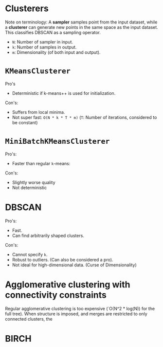# Clusterers

Note on terminology: A __sampler__ samples point from the input dataset, while a __clusterer__ can generate new points in the same space as the input dataset.
This classifies DBSCAN as a sampling operator.

* `N`: Number of sampler in input.
* `k`: Number of samples in output.
* `m`: Dimensionality (of both input and output).

# `KMeansClusterer`

Pro's

* Deterministic if k-means++ is used for initialization.

Con's:

* Suffers from local minima.
* Not super fast: `O(N * k * T * m)` (`T`: Number of iterations, considered to be constant)

# `MiniBatchKMeansClusterer`

Pro's:

* Faster than regular `k`-means: 

Con's:

* Slightly worse quality
* Not deterministic

# DBSCAN

Pro's:

* Fast.
* Can find arbitrarily shaped clusters.

Con's:

* Cannot specify `k`.
* Robust to outliers. (Can also be considered a pro).
* Not ideal for high-dimensional data. (Curse of Dimensionality)

# Agglomerative clustering with connectivity constraints

Regular agglomerative clustering is too expensive (`O(N^2 * log(N)) for the full tree).
When structure is imposed, and merges are restricted to only connected clusters, the 

# BIRCH